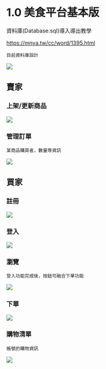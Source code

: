 # 1.0 美食平台基本版
資料庫(Database.sql)導入導出教學

https://mnya.tw/cc/word/1395.html  
    
    目前資料庫設計
![](https://i.imgur.com/Fr1AkB8.png)
## 賣家
### 上架/更新商品
![](https://i.imgur.com/S82GOLP.png)
### 管理訂單
    某商品購買者，數量等資訊
![](https://i.imgur.com/tuI4DMO.png)

## 買家
### 註冊
![](https://i.imgur.com/3eUVnzX.png)
### 登入
![](https://i.imgur.com/jkdcVQY.png)
### 瀏覽
    登入功能完成後，按鈕可融合下單功能
![](https://i.imgur.com/JlJfrJ6.png)
### 下單

![](https://i.imgur.com/PZkhy6Z.png)
### 購物清單
    帳號的購物資訊
![](https://i.imgur.com/erZDz33.png)

